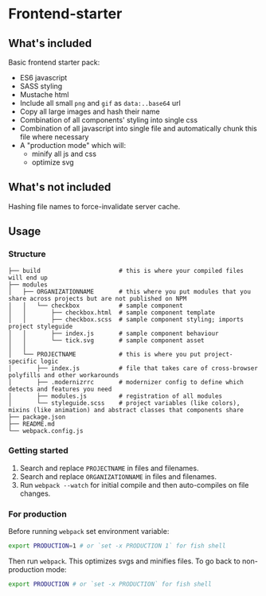 # Frontend-starter

## What's included
Basic frontend starter pack:

- ES6 javascript
- SASS styling
- Mustache html
- Include all small `png` and `gif` as `data:..base64` url
- Copy all large images and hash their name
- Combination of all components' styling into single css
- Combination of all javascript into single file and automatically chunk this file where necessary
- A "production mode" which will:
  - minify all js and css
  - optimize svg

## What's not included
Hashing file names to force-invalidate server cache.

## Usage
### Structure

```
├── build                      # this is where your compiled files will end up
├── modules
│   ├── ORGANIZATIONNAME       # this where you put modules that you share across projects but are not published on NPM
│   │   └── checkbox           # sample component
│   │       ├── checkbox.html  # sample component template
│   │       ├── checkbox.scss  # sample component styling; imports project styleguide
│   │       ├── index.js       # sample component behaviour
│   │       └── tick.svg       # sample component asset
│   │  
│   └── PROJECTNAME            # this is where you put project-specific logic
│       ├── index.js           # file that takes care of cross-browser polyfills and other workarounds
│       ├── .modernizrrc       # modernizer config to define which detects and features you need
│       ├── modules.js         # registration of all modules
│       └── styleguide.scss    # project variables (like colors), mixins (like animation) and abstract classes that components share
├── package.json
├── README.md
└── webpack.config.js
```

### Getting started
1. Search and replace `PROJECTNAME` in files and filenames.
2. Search and replace `ORGANIZATIONNAME` in files and filenames.
3. Run `webpack --watch` for initial compile and then auto-compiles on file changes.

### For production
Before running `webpack` set environment variable:

```sh
export PRODUCTION=1 # or `set -x PRODUCTION 1` for fish shell
```

Then run `webpack`. This optimizes svgs and minifies files. To go back to non-production mode:

```sh
export PRODUCTION # or `set -x PRODUCTION` for fish shell
```